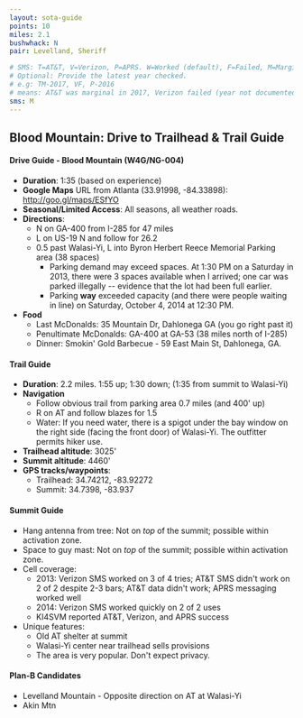 ```yaml
---
layout: sota-guide
points: 10
miles: 2.1
bushwhack: N
pair: Levelland, Sheriff

# SMS: T=AT&T, V=Verizon, P=APRS. W=Worked (default), F=Failed, M=Marginal (some failed).
# Optional: Provide the latest year checked.
# e.g: TM-2017, VF, P-2016
# means: AT&T was marginal in 2017, Verizon failed (year not documented), APRS worked in 2016.
sms: M
---
```

Blood Mountain: Drive to Trailhead & Trail Guide
--------------------------------------------------------
#### Drive Guide - Blood Mountain (W4G/NG-004)

* **Duration**: 1:35 (based on experience)
* **Google Maps** URL from Atlanta (33.91998, -84.33898): http://goo.gl/maps/ESfYO
* **Seasonal/Limited Access**: All seasons, all weather roads.
* **Directions**:
    * N on GA-400 from I-285 for 47 miles
    * L on US-19 N and follow for 26.2
    * 0.5 past Walasi-Yi, L into Byron Herbert Reece Memorial Parking area (38 spaces)
        * Parking demand may exceed spaces. At 1:30 PM on a Saturday in 2013, there were 3 spaces available when I arrived; one car was parked illegally -- evidence that the lot had been full earlier.
        * Parking **way** exceeded capacity (and there were people waiting in line) on Saturday, October 4, 2014 at 12:30 PM.
* **Food**
    * Last McDonalds: 35 Mountain Dr, Dahlonega GA (you go right past it)
    * Penultimate McDonalds: GA-400 at GA-53 (38 miles north of I-285)
    * Dinner: Smokin' Gold Barbecue - 59 East Main St, Dahlonega, GA.

#### Trail Guide

* **Duration**: 2.2 miles.  1:55 up; 1:30 down; (1:35 from summit to Walasi-Yi)
* **Navigation**
    * Follow obvious trail from parking area 0.7 miles (and 400' up)
    * R on AT and follow blazes for 1.5
    * Water: If you need water, there is a spigot under the bay window on the right side (facing the front door) of Walasi-Yi.  The outfitter permits hiker use.
* **Trailhead altitude**: 3025'
* **Summit altitude**: 4460'
* **GPS tracks/waypoints**:
    * Trailhead: 34.74212, -83.92272
    * Summit: 34.7398, -83.937

#### Summit Guide

* Hang antenna from tree: Not on *top* of the summit; possible within activation zone.
* Space to guy mast: Not on *top* of the summit; possible within activation zone.
* Cell coverage: 
    * 2013: Verizon SMS worked on 3 of 4 tries; AT&T SMS didn't work on 2 of 2 despite 2-3 bars; AT&T data didn't work; APRS messaging worked well
    * 2014: Verizon SMS worked quickly on 2 of 2 uses
    * KI4SVM reported AT&T, Verizon, and APRS success
* Unique features:
    * Old AT shelter at summit
    * Walasi-Yi center near trailhead sells provisions
    * The area is very popular.  Don't expect privacy.

#### Plan-B Candidates

* Levelland Mountain - Opposite direction on AT at Walasi-Yi
* Akin Mtn
